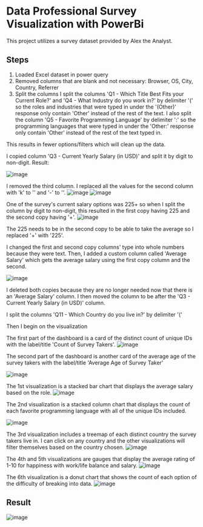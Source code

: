 # Data Professional Survey Visualization with PowerBi
This project utilizes a survey dataset provided by Alex the Analyst.

## Steps

1. Loaded Excel dataset in power query
2. Removed columns that are blank and not necessary: Browser, OS, City, Country, Referrer
3. Split the columns 
I split the columns 'Q1 - Which Title Best Fits your Current Role?' and 'Q4 - What Industry do you work in?' by delimiter '(' so the roles and industries that were typed in under the '(Other)' response only contain 'Other' instead of the rest of the text. 
I also split the column 'Q5 - Favorite Programming Language' by delimiter ':' so the programming languages that were typed in under the 'Other:' response only contain 'Other' instead of the rest of the text typed in.

This results in fewer options/filters which will clean up the data.

I copied column 'Q3 - Current Yearly Salary (in USD)' and split it by digit to non-digit. 
Result:

![image](https://github.com/plant-haven/Survey_Data_PowerBi/assets/94200274/99fd8925-63b5-4229-96b1-00c3a0eeb949)

I removed the third column.
I replaced all the values for the second column with 'k' to '' and '-' to ''. 
![image](https://github.com/plant-haven/Survey_Data_PowerBi/assets/94200274/3e91305a-5ccb-4164-8632-53da9963fe97)
![image](https://github.com/plant-haven/Survey_Data_PowerBi/assets/94200274/32bd0036-8397-420e-a9aa-ae55e04a5f08)

One of the survey's current salary options was 225+ so when I split the column by digit to non-digit, this resulted in the first copy having 225 and the second copy having '+'. 
![image](https://github.com/plant-haven/Survey_Data_PowerBi/assets/94200274/b8cebbba-e410-4ec2-9974-ab2194230f7f)

The 225 needs to be in the second copy to be able to take the average so I replaced '+' with '225'.

I changed the first and second copy columns' type into whole numbers because they were text. Then, I added a custom column called 'Average Salary' which gets the average salary using the first copy column and the second.

![image](https://github.com/plant-haven/Survey_Data_PowerBi/assets/94200274/b455a520-4cc6-4dfa-8145-0450de3c03d4)

I deleted both copies because they are no longer needed now that there is an 'Average Salary' column. I then moved the column to be after the 'Q3 - Current Yearly Salary (in USD)' column.

I split the columns 'Q11 - Which Country do you live in?' by delimiter '(' 

Then I begin on the visualization

The first part of the dashboard is a card of the distinct count of unique IDs with the label/title 'Count of Survey Takers'.
![image](https://github.com/plant-haven/Survey_Data_PowerBi/assets/94200274/8ae08bec-9c31-4147-b607-f1dd7d38ad4e)

The second part of the dashboard is another card of the average age of the survey takers with the label/title 'Average Age of Survey Taker'

![image](https://github.com/plant-haven/Survey_Data_PowerBi/assets/94200274/6272a4e6-f9ba-4326-8c9d-edc4e2d37dad)

The 1st visualization is a stacked bar chart that displays the average salary based on the role.
![image](https://github.com/plant-haven/Survey_Data_PowerBi/assets/94200274/a78e8635-413b-4010-a564-ceacee6c18d0)

The 2nd visualization is a stacked column chart that displays the count of each favorite programming language with all of the unique IDs included.

![image](https://github.com/plant-haven/Survey_Data_PowerBi/assets/94200274/abcb9259-96b1-4e4b-ac66-8421b2d6c512)

The 3rd visualization includes a treemap of each distinct country the survey takers live in. I can click on any country and the other visualizations will filter themselves based on the country chosen. 
![image](https://github.com/plant-haven/Survey_Data_PowerBi/assets/94200274/9c50a45c-c92f-43de-8c86-1d9e86770966)

The 4th and 5th visualizations are gauges that display the average rating of 1-10 for happiness with work/life balance and salary.
![image](https://github.com/plant-haven/Survey_Data_PowerBi/assets/94200274/d515bebb-fa84-4e36-8505-9cc3d62aacf0)

The 6th visualization is a donut chart that shows the count of each option of the difficulty of breaking into data. 
![image](https://github.com/plant-haven/Survey_Data_PowerBi/assets/94200274/7f7b245e-cf2c-4985-9480-a174e125dfa6)

## Result

![image](https://github.com/plant-haven/Survey_Data_PowerBi/assets/94200274/4133dcce-53ab-420c-b7cb-86d5ef6bbcd2)


